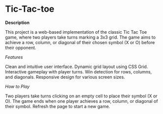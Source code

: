 # Tic-Tac-toe

**Description**

This project is a web-based implementation of the classic Tic Tac Toe game, where two players take turns marking a 3x3 grid. The game aims to achieve a row, column, or diagonal of their chosen symbol (X or O) before their opponent.

*Features*

Clean and intuitive user interface.
Dynamic grid layout using CSS Grid.
Interactive gameplay with player turns.
Win detection for rows, columns, and diagonals.
Responsive design for various screen sizes.

*How to Play*

Two players take turns clicking on an empty cell to place their symbol (X or O).
The game ends when one player achieves a row, column, or diagonal of their symbol.
Refresh the page to start a new game.
